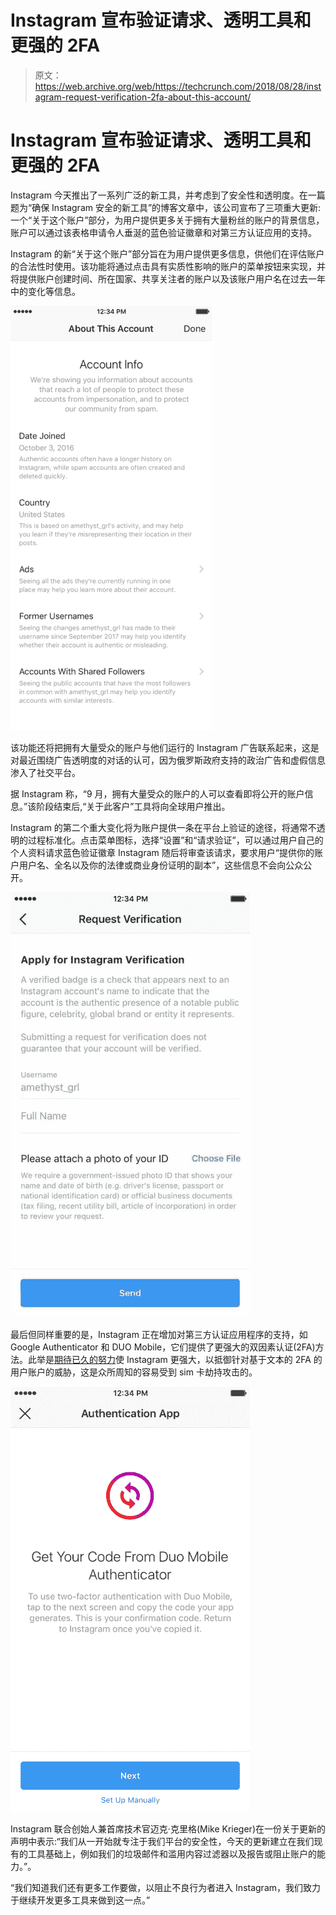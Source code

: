 # Instagram 宣布验证请求、透明工具和更强的 2FA 

> 原文：<https://web.archive.org/web/https://techcrunch.com/2018/08/28/instagram-request-verification-2fa-about-this-account/>

# Instagram 宣布验证请求、透明工具和更强的 2FA

Instagram 今天推出了一系列广泛的新工具，并考虑到了安全性和透明度。在一篇题为“确保 Instagram 安全的新工具”的博客文章中，该公司宣布了三项重大更新:一个“关于这个账户”部分，为用户提供更多关于拥有大量粉丝的账户的背景信息，账户可以通过该表格申请令人垂涎的蓝色验证徽章和对第三方认证应用的支持。

Instagram 的新“关于这个账户”部分旨在为用户提供更多信息，供他们在评估账户的合法性时使用。该功能将通过点击具有实质性影响的账户的菜单按钮来实现，并将提供账户创建时间、所在国家、共享关注者的账户以及该账户用户名在过去一年中的变化等信息。

![](img/88a4a0b209b424e7e2836537103eef80.png)

该功能还将把拥有大量受众的账户与他们运行的 Instagram 广告联系起来，这是对最近围绕广告透明度的对话的认可，因为俄罗斯政府支持的政治广告和虚假信息渗入了社交平台。

据 Instagram 称，“9 月，拥有大量受众的账户的人可以查看即将公开的账户信息。”该阶段结束后,“关于此客户”工具将向全球用户推出。

Instagram 的第二个重大变化将为账户提供一条在平台上验证的途径，将通常不透明的过程标准化。点击菜单图标，选择“设置”和“请求验证”，可以通过用户自己的个人资料请求蓝色验证徽章 Instagram 随后将审查该请求，要求用户“提供你的账户用户名、全名以及你的法律或商业身份证明的副本”，这些信息不会向公众公开。

![](img/340192935dcc5fbf5326296c62cdc336.png)

最后但同样重要的是，Instagram 正在增加对第三方认证应用程序的支持，如 Google Authenticator 和 DUO Mobile，它们提供了更强大的双因素认证(2FA)方法。此举是[期待已久的努力](https://web.archive.org/web/20230225044953/https://techcrunch.com/2018/07/17/instagram-2-factor/)使 Instagram 更强大，以抵御针对基于文本的 2FA 的用户账户的威胁，这是众所周知的容易受到 sim 卡劫持攻击的。

![](img/a72afd27a4dd056fbba12d974d899362.png)

Instagram 联合创始人兼首席技术官迈克·克里格(Mike Krieger)在一份关于更新的声明中表示:“我们从一开始就专注于我们平台的安全性，今天的更新建立在我们现有的工具基础上，例如我们的垃圾邮件和滥用内容过滤器以及报告或阻止账户的能力。”。

“我们知道我们还有更多工作要做，以阻止不良行为者进入 Instagram，我们致力于继续开发更多工具来做到这一点。”